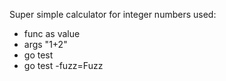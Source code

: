 Super simple calculator for integer numbers
used: 
- func as value
- args "1+2"
- go test
- go test -fuzz=Fuzz